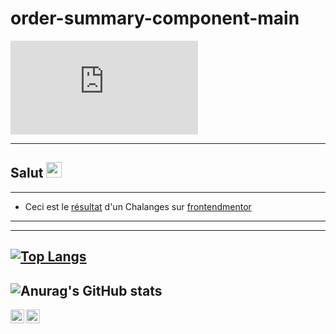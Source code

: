 # order-summary-component-main  
[![gzip size](http://img.badgesize.io/https://github.com/yoann-chaperon/order-summary-component-main/blob/main/app.min.css?compression=gzip)](https://github.com/yoann-chaperon/order-summary-component-main/blob/main/app.min.css)

---
## Salut <img src="https://media.giphy.com/media/hvRJCLFzcasrR4ia7z/giphy.gif" width="25px">
---
- Ceci est le [résultat](https://yoann-chaperon.github.io/order-summary-component-main/) d'un Chalanges sur [frontendmentor](https://www.frontendmentor.io/challenges/order-summary-component-QlPmajDUj)

---

---
[![Top Langs](https://github-readme-stats.vercel.app/api/top-langs/?username=yoann-chaperon&layout=compact)](https://github.com/yoann-chaperon/github-readme-stats)
---
![Anurag's GitHub stats](https://github-readme-stats.vercel.app/api?username=yoann-chaperon&hide=contribs,prs&theme=synthwave)
---
<a href="https://twitter.com/chaps35300" target="_blank">
  <img align="left" alt="yoann-chaperon | Twitter" width="22px" src="https://raw.githubusercontent.com/peterthehan/peterthehan/master/assets/twitter.svg" />
</a> 
<a href="https://www.linkedin.com/in/yoann-chaperon/" target="_blank">
  <img align="left" alt="yoann chaperon LinkedIN" width="22px" src="https://raw.githubusercontent.com/peterthehan/peterthehan/master/assets/linkedin.svg" />
</a>
